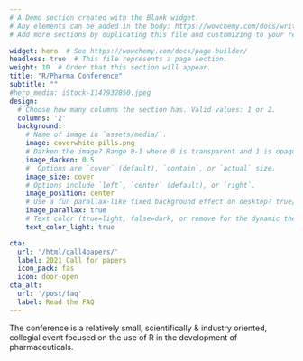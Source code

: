 ```yaml
---
# A Demo section created with the Blank widget.
# Any elements can be added in the body: https://wowchemy.com/docs/writing-markdown-latex/
# Add more sections by duplicating this file and customizing to your requirements.

widget: hero  # See https://wowchemy.com/docs/page-builder/
headless: true  # This file represents a page section.
weight: 10  # Order that this section will appear.
title: "R/Pharma Conference"
subtitle: ""
#hero_media: iStock-1147932850.jpeg
design:
  # Choose how many columns the section has. Valid values: 1 or 2.
  columns: '2'
  background:
    # Name of image in `assets/media/`.
    image: coverwhite-pills.png
    # Darken the image? Range 0-1 where 0 is transparent and 1 is opaque.
    image_darken: 0.5
    #  Options are `cover` (default), `contain`, or `actual` size.
    image_size: cover
    # Options include `left`, `center` (default), or `right`.
    image_position: center
    # Use a fun parallax-like fixed background effect on desktop? true/false
    image_parallax: true
    # Text color (true=light, false=dark, or remove for the dynamic theme color).
    text_color_light: true

cta:
  url: '/html/call4papers/'
  label: 2021 Call for papers
  icon_pack: fas
  icon: door-open
cta_alt:
  url: '/post/faq'
  label: Read the FAQ
---
```


The conference is a relatively small, scientifically &
industry oriented, collegial event focused on the use of R in the development of
pharmaceuticals.
